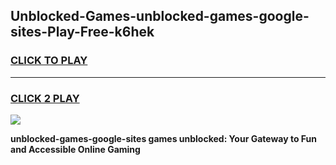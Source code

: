 
## Unblocked-Games-unblocked-games-google-sites-Play-Free-k6hek
<h3>
<a href="https://premium76.site?title=unblocked-games-google-sites&ref=19M">CLICK TO PLAY</a></h3>
<hr>

<h3>
<a href="https://premium76.site?title=unblocked-games-google-sites&ref=19M">CLICK 2 PLAY</a>
  
</h3>

<a href="https://premium76.site?title=unblocked-games-google-sites&ref=19M"><img src="https://clearcache.store/games.png"></a>


**unblocked-games-google-sites games unblocked: Your Gateway to Fun and Accessible Online Gaming**
